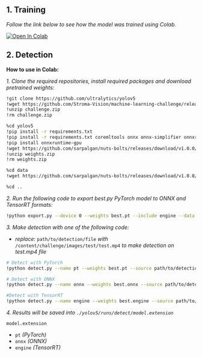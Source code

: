 ## 1. Training

*Follow the link below to see how the model was trained using Colab.*

<a href="https://colab.research.google.com/drive/1W2HhV12lEjV-dnm3gdujsjvSYQwTm4cB?usp=sharing"><img src="https://colab.research.google.com/assets/colab-badge.svg" alt="Open In Colab"></a>

## 2. Detection

**How to use in Colab:**

*1. Clone the required repositories, install required packages and download pretrained weights:*

```bash
!git clone https://github.com/ultralytics/yolov5
!wget https://github.com/Stroma-Vision/machine-learning-challenge/releases/download/v0.1/challenge.zip
!unzip challenge.zip
!rm challenge.zip

%cd yolov5
!pip install -r requirements.txt
!pip install -r requirements.txt coremltools onnx onnx-simplifier onnxruntime openvino-dev tensorflow-cpu nvidia-tensorrt
!pip install onnxruntime-gpu
!wget https://github.com/sarpalgan/nuts-bolts/releases/download/v1.0.0/weights.zip
!unzip weights.zip
!rm weights.zip

%cd data
!wget https://github.com/sarpalgan/nuts-bolts/releases/download/v1.0.0/custom.yaml

%cd ..
```

*2. Run the following code to export best.py PyTorch model to ONNX and TensorRT formats:*

```bash
!python export.py --device 0 --weights best.pt --include engine --data data/data.yaml --conf-thres 0.1
```

*3. Make detection with one of the following code:*

- *replace:* `path/to/detection/file` *with*  `/content/challenge/images/test/test.mp4` *to make detection on test.mp4 file* 

```bash
# Detect with PyTorch
!python detect.py --name pt --weights best.pt --source path/to/detection/file --data data/custom.yaml  

# Detect with ONNX
!python detect.py --name onnx --weights best.onnx --source path/to/detection/file --data data/custom.yaml  

#Detect with TensorRT
!python detect.py --name engine --weights best.engine --source path/to/detection/file --data data/custom.yaml    
```

*4. Results will be saved into `./yolov5/runs/detect/model.extension`* 

`model.extension`
- `pt`   *(PyTorch)*
- `onnx`   *(ONNX)*
- `engine`   *(TensorRT)*
